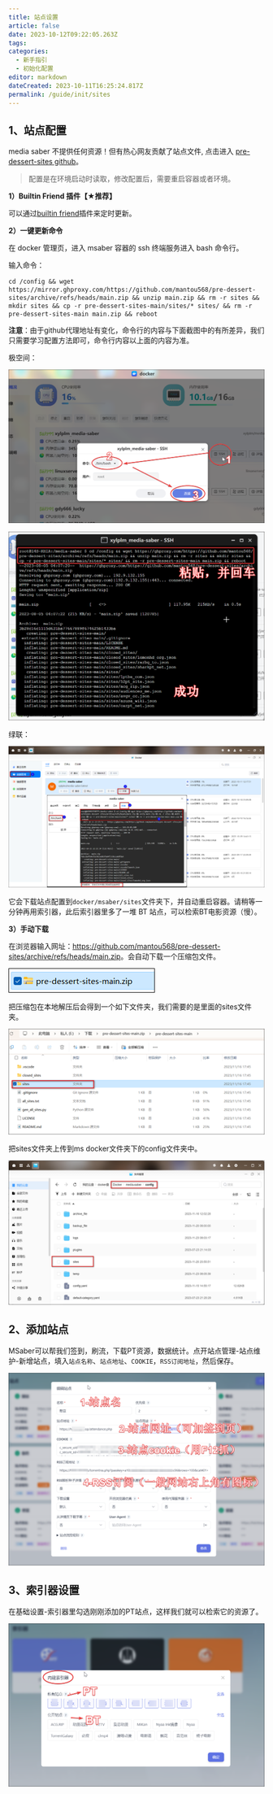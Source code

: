 ```yaml
---
title: 站点设置
article: false
date: 2023-10-12T09:22:05.263Z
tags:
categories: 
  - 新手指引
  - 初始化配置
editor: markdown
dateCreated: 2023-10-11T16:25:24.817Z
permalink: /guide/init/sites
---
```


## 1、站点配置

media saber 不提供任何资源！但有热心网友贡献了站点文件,
点击进入 [pre-dessert-sites github](https://github.com/mantou568/pre-dessert-sites)。

> 配置是在环境启动时读取，修改配置后，需要重启容器或者环境。

**1）Builtin Friend 插件【★推荐】**

可以通过[builtin friend](/docs/plugin/builtin_friend/#插件使用)插件来定时更新。

**2）一键更新命令**

在 docker 管理页，进入 msaber 容器的 ssh 终端服务进入 bash 命令行。


输入命令：

```shell
cd /config && wget https://mirror.ghproxy.com/https://github.com/mantou568/pre-dessert-sites/archive/refs/heads/main.zip && unzip main.zip && rm -r sites && mkdir sites && cp -r pre-dessert-sites-main/sites/* sites/ && rm -r pre-dessert-sites-main main.zip && reboot
```
**注意**：由于github代理地址有变化，命令行的内容与下面截图中的有所差异，我们只需要学习配置方法即可，命令行内容以上面的内容为准。

极空间：

![0301.png](./images/0301.png)

![0302.png](./images/0302.png)

绿联：

![0303.png](./images/0303.png)

它会下载站点配置到`docker/msaber/sites`文件夹下，并自动重启容器。请稍等一分钟再用索引器，此后索引器里多了一堆 BT 站点，可以检索BT电影资源（慢）。

**3）手动下载**

在浏览器输入网址：<https://github.com/mantou568/pre-dessert-sites/archive/refs/heads/main.zip>。会自动下载一个压缩包文件。

![0304.png](./images/0304.png)

把压缩包在本地解压后会得到一个如下文件夹，我们需要的是里面的sites文件夹。

![0305.png](./images/0305.png)

把sites文件夹上传到ms docker文件夹下的config文件夹中。

![0306.png](./images/0306.png)

## 2、添加站点

MSaber可以帮我们签到，刷流，下载PT资源，数据统计。点开站点管理-站点维护-新增站点，填入`站点名称`、`站点地址`、`COOKIE`，`RSS订阅地址`，然后保存。

![0307.png](./images/0307.png)

## 3、索引器设置

在基础设置-索引器里勾选刚刚添加的PT站点，这样我们就可以检索它的资源了。

![0308.png](./images/0308.png)
